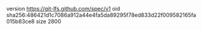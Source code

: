 version https://git-lfs.github.com/spec/v1
oid sha256:486421d1c7086a912a44e4fa5da89295f78ed833d22f009582165fa015b83ce8
size 2800
